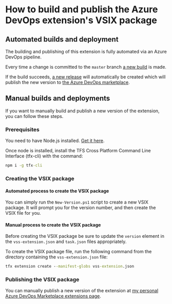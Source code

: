 # How to build and publish the Azure DevOps extension's VSIX package

## Automated builds and deployment

The building and publishing of this extension is fully automated via an Azure DevOps pipeline.

Every time a change is committed to the `master` branch [a new build][AzureDevOpsBuildPipelineUrl] is made.

If the build succeeds, [a new release][AzureDevOpsReleasePipelineUrl] will automatically be created which will publish the new version to [the Azure DevOps marketplace][ExtensionsAzureDevOpsMarketplaceUrl].

## Manual builds and deployments

If you want to manually build and publish a new version of the extension, you can follow these steps.

### Prerequisites

You need to have Node.js installed. [Get it here][NodeJsDownloadUrl].

Once node is installed, install the TFS Cross Platform Command Line Interface (tfx-cli) with the command:

```cmd
npm i -g tfx-cli
```

### Creating the VSIX package

#### Automated process to create the VSIX package

You can simply run the `New-Version.ps1` script to create a new VSIX package.
It will prompt you for the version number, and then create the VSIX file for you.

#### Manual process to create the VSIX package

Before creating the VSIX package be sure to update the `version` element in the `vss-extension.json` and `task.json` files appropriately.

To create the VSIX package file, run the following command from the directory containing the `vss-extension.json` file:

```cmd
tfx extension create --manifest-globs vss-extension.json
```

### Publishing the VSIX package

You can manually publish a new version of the extension at [my personal Azure DevOps Marketplace extensions page][MyAzureDevOpsMarketplaceExtensionsUrl].

<!-- Links -->
[ExtensionsAzureDevOpsMarketplaceUrl]: https://marketplace.visualstudio.com/items?itemName=deadlydog.WindowsScheduledTasksBuildAndReleaseTasks
[AzureDevOpsBuildPipelineUrl]: https://dev.azure.com/deadlydog/OpenSource/_build?definitionId=19
[AzureDevOpsReleasePipelineUrl]: https://dev.azure.com/deadlydog/OpenSource/_release?view=all&definitionId=1
[MyAzureDevOpsMarketplaceExtensionsUrl]: https://marketplace.visualstudio.com/manage/publishers/deadlydog
[NodeJsDownloadUrl]: https://nodejs.org/en/download